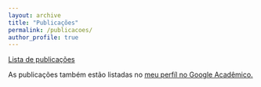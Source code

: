 ```yaml
---
layout: archive
title: "Publicações"
permalink: /publicacoes/
author_profile: true
---
```


[Lista de publicações](publications.html)

As publicações também estão listadas no <u><a href="https://scholar.google.com/citations?user=MaU0H1UAAAAJ">meu perfíl no Google Acadêmico</a>.</u>


